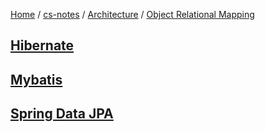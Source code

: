 [Home](https://mengxianbin.github.io) /
[cs-notes](https://mengxianbin.github.io/cs-notes/content) /
[Architecture](https://mengxianbin.github.io/cs-notes/content/Architecture) /
[Object Relational Mapping](https://mengxianbin.github.io/cs-notes/content/Architecture/Object%20Relational%20Mapping)

## [Hibernate](https://mengxianbin.github.io/cs-notes/content/Architecture/Object%20Relational%20Mapping/Hibernate/)

## [Mybatis](https://mengxianbin.github.io/cs-notes/content/Architecture/Object%20Relational%20Mapping/Mybatis/)

## [Spring Data JPA](https://mengxianbin.github.io/cs-notes/content/Architecture/Object%20Relational%20Mapping/Spring%20Data%20JPA/)
